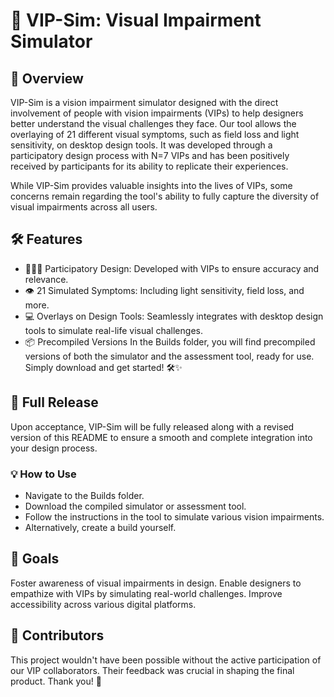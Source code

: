 # 🎯 VIP-Sim: Visual Impairment Simulator
## 📝 Overview
VIP-Sim is a vision impairment simulator designed with the direct involvement of people with vision impairments (VIPs) to help designers better understand the visual challenges they face. Our tool allows the overlaying of 21 different visual symptoms, such as field loss and light sensitivity, on desktop design tools. It was developed through a participatory design process with N=7 VIPs and has been positively received by participants for its ability to replicate their experiences.

While VIP-Sim provides valuable insights into the lives of VIPs, some concerns remain regarding the tool's ability to fully capture the diversity of visual impairments across all users.

## 🛠️ Features
- 🧑‍🤝‍🧑 Participatory Design: Developed with VIPs to ensure accuracy and relevance.
- 👁️ 21 Simulated Symptoms: Including light sensitivity, field loss, and more.
- 💻 Overlays on Design Tools: Seamlessly integrates with desktop design tools to simulate real-life visual challenges.
- 📦 Precompiled Versions
In the Builds folder, you will find precompiled versions of both the simulator and the assessment tool, ready for use. Simply download and get started! 🛠️✨

## 🚀 Full Release
Upon acceptance, VIP-Sim will be fully released along with a revised version of this README to ensure a smooth and complete integration into your design process.

### 💡 How to Use
- Navigate to the Builds folder.
- Download the compiled simulator or assessment tool.
- Follow the instructions in the tool to simulate various vision impairments.
- Alternatively, create a build yourself.

## 🎯 Goals
Foster awareness of visual impairments in design.
Enable designers to empathize with VIPs by simulating real-world challenges.
Improve accessibility across various digital platforms.
## 👥 Contributors
This project wouldn't have been possible without the active participation of our VIP collaborators. Their feedback was crucial in shaping the final product. Thank you! 🙏
